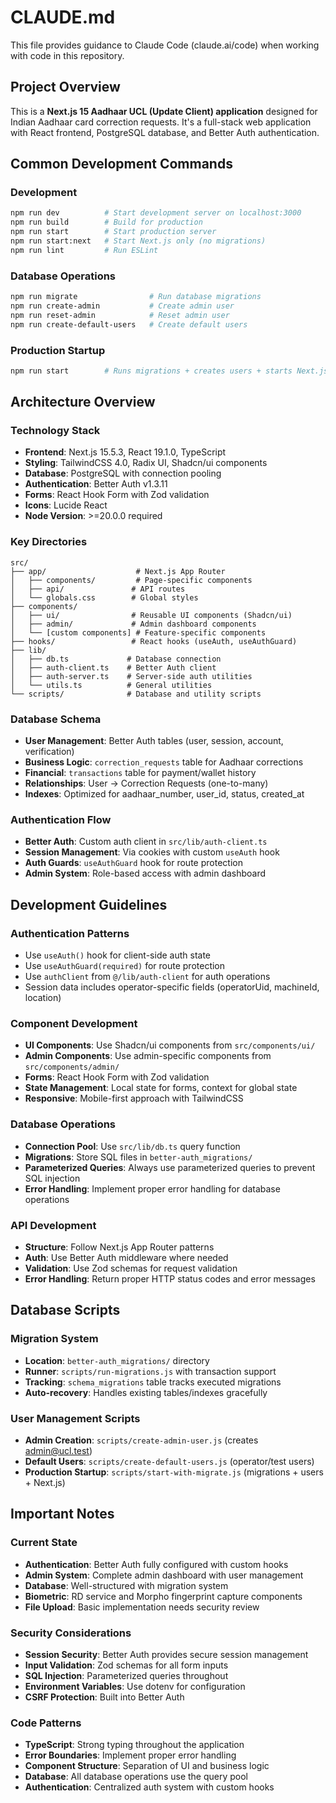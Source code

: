# CLAUDE.md

This file provides guidance to Claude Code (claude.ai/code) when working with code in this repository.

## Project Overview

This is a **Next.js 15 Aadhaar UCL (Update Client) application** designed for Indian Aadhaar card correction requests. It's a full-stack web application with React frontend, PostgreSQL database, and Better Auth authentication.

## Common Development Commands

### Development

```bash
npm run dev          # Start development server on localhost:3000
npm run build        # Build for production
npm run start        # Start production server
npm run start:next   # Start Next.js only (no migrations)
npm run lint         # Run ESLint
```

### Database Operations

```bash
npm run migrate                # Run database migrations
npm run create-admin           # Create admin user
npm run reset-admin            # Reset admin user
npm run create-default-users   # Create default users
```

### Production Startup

```bash
npm run start        # Runs migrations + creates users + starts Next.js
```

## Architecture Overview

### Technology Stack

- **Frontend**: Next.js 15.5.3, React 19.1.0, TypeScript
- **Styling**: TailwindCSS 4.0, Radix UI, Shadcn/ui components
- **Database**: PostgreSQL with connection pooling
- **Authentication**: Better Auth v1.3.11
- **Forms**: React Hook Form with Zod validation
- **Icons**: Lucide React
- **Node Version**: >=20.0.0 required

### Key Directories

```
src/
├── app/                    # Next.js App Router
│   ├── components/         # Page-specific components
│   ├── api/               # API routes
│   └── globals.css        # Global styles
├── components/
│   ├── ui/                # Reusable UI components (Shadcn/ui)
│   ├── admin/             # Admin dashboard components
│   └── [custom components] # Feature-specific components
├── hooks/                 # React hooks (useAuth, useAuthGuard)
├── lib/
│   ├── db.ts             # Database connection
│   ├── auth-client.ts    # Better Auth client
│   ├── auth-server.ts    # Server-side auth utilities
│   └── utils.ts          # General utilities
└── scripts/              # Database and utility scripts
```

### Database Schema

- **User Management**: Better Auth tables (user, session, account, verification)
- **Business Logic**: `correction_requests` table for Aadhaar corrections
- **Financial**: `transactions` table for payment/wallet history
- **Relationships**: User → Correction Requests (one-to-many)
- **Indexes**: Optimized for aadhaar_number, user_id, status, created_at

### Authentication Flow

- **Better Auth**: Custom auth client in `src/lib/auth-client.ts`
- **Session Management**: Via cookies with custom `useAuth` hook
- **Auth Guards**: `useAuthGuard` hook for route protection
- **Admin System**: Role-based access with admin dashboard

## Development Guidelines

### Authentication Patterns

- Use `useAuth()` hook for client-side auth state
- Use `useAuthGuard(required)` for route protection
- Use `authClient` from `@/lib/auth-client` for auth operations
- Session data includes operator-specific fields (operatorUid, machineId, location)

### Component Development

- **UI Components**: Use Shadcn/ui components from `src/components/ui/`
- **Admin Components**: Use admin-specific components from `src/components/admin/`
- **Forms**: React Hook Form with Zod validation
- **State Management**: Local state for forms, context for global state
- **Responsive**: Mobile-first approach with TailwindCSS

### Database Operations

- **Connection Pool**: Use `src/lib/db.ts` query function
- **Migrations**: Store SQL files in `better-auth_migrations/`
- **Parameterized Queries**: Always use parameterized queries to prevent SQL injection
- **Error Handling**: Implement proper error handling for database operations

### API Development

- **Structure**: Follow Next.js App Router patterns
- **Auth**: Use Better Auth middleware where needed
- **Validation**: Use Zod schemas for request validation
- **Error Handling**: Return proper HTTP status codes and error messages

## Database Scripts

### Migration System

- **Location**: `better-auth_migrations/` directory
- **Runner**: `scripts/run-migrations.js` with transaction support
- **Tracking**: `schema_migrations` table tracks executed migrations
- **Auto-recovery**: Handles existing tables/indexes gracefully

### User Management Scripts

- **Admin Creation**: `scripts/create-admin-user.js` (creates <admin@ucl.test>)
- **Default Users**: `scripts/create-default-users.js` (operator/test users)
- **Production Startup**: `scripts/start-with-migrate.js` (migrations + users + Next.js)

## Important Notes

### Current State

- **Authentication**: Better Auth fully configured with custom hooks
- **Admin System**: Complete admin dashboard with user management
- **Database**: Well-structured with migration system
- **Biometric**: RD service and Morpho fingerprint capture components
- **File Upload**: Basic implementation needs security review

### Security Considerations

- **Session Security**: Better Auth provides secure session management
- **Input Validation**: Zod schemas for all form inputs
- **SQL Injection**: Parameterized queries throughout
- **Environment Variables**: Use dotenv for configuration
- **CSRF Protection**: Built into Better Auth

### Code Patterns

- **TypeScript**: Strong typing throughout the application
- **Error Boundaries**: Implement proper error handling
- **Component Structure**: Separation of UI and business logic
- **Database**: All database operations use the query pool
- **Authentication**: Centralized auth system with custom hooks
